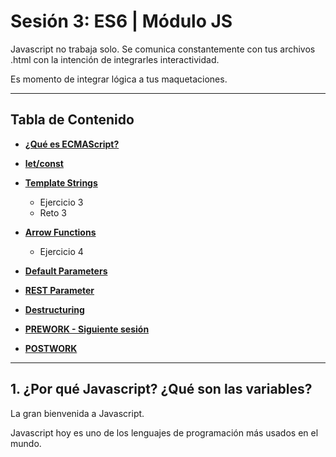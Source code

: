 # Sesión 3: ES6 | Módulo JS

Javascript no trabaja solo. Se comunica constantemente con tus archivos .html con la intención de integrarles interactividad.

Es momento de integrar lógica a tus maquetaciones.


***

## Tabla de Contenido
  
  - **[¿Qué es ECMAScript?](#haz-un-"fork"-del-repositorio)**
    
  - **[let/const](#)**
    
  - **[Template Strings](#)**
    - Ejercicio 3
    - Reto 3
    
  - **[Arrow Functions](#)**
    - Ejercicio 4
    
  - **[Default Parameters](#)**
  
  - **[REST Parameter](#)**
  
  - **[Destructuring](#)**
  
  - **[PREWORK - Siguiente sesión](#prework)**
  
  - **[POSTWORK](#postwork)**
  
***

## 1. ¿Por qué Javascript? ¿Qué son las variables?

La gran bienvenida a Javascript.

Javascript hoy es uno de los lenguajes de programación más usados en el mundo.

